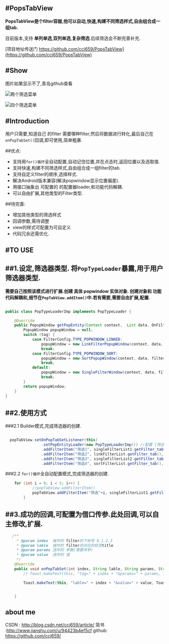 #PopsTabView
----


**PopsTabView是个filter容器,他可以自动,快速,构建不同筛选样式,自由组合成一组tab.**

目前版本,支持 **单列单选**,**双列单选**,**复杂筛选**.后续筛选会不断完善补充.

[项目地址传送门 https://github.com/ccj659/PopsTabView](https://github.com/ccj659/PopsTabView)

#Show
-----
图片如果显示不了,青岛github查看


![两个筛选菜单](https://github.com/ccj659/PopsTabView/blob/master/popsTabview_gif_0.gif)

![四个筛选菜单](https://github.com/ccj659/PopsTabView/blob/master/popsTabview_gif_1.gif)



#Introduction
----

用户只需要,知道自己 的filter 需要哪种filter,然后将数据进行转化,最后自己在`onPopTabSet()`回调,即可使用,简单粗暴.


##优点:

- 支持用`for()循环`全自动配置,自动记住位置,并在点击时,返回位置以及选取值.
- 支持快速,构建不同筛选样式,自由组合成一组filter的tab.
- 支持自定义filter的顺序,选择样式.
- 解决Android版本兼容(解决popwindow显示位置偏差).
- 用接口抽象出 可配置的 的配置器loader,和功能代码解耦.
- 可以自由扩展,其他类型的Filter类型.

##待完善:
- 增加其他类型的筛选样式
- 回调参数,需待调整
- view的样式可配置为可自定义
- 代码冗余还需优化.


#TO USE
----

##1.设定,筛选器类型. 将`PopTypeLoader`暴露,用于用户 筛选器类型.
---

**需要自己按照该模式进行扩展.创建 具体 popwindow 实体对象. 创建对象和 功能代码解耦和,细节在`PopTabView.addItem()`中.若有需要,需要自由扩展,配置.**


```java

public class PopTypeLoaderImp implements PopTypeLoader {

    @Override
    public PopupWindow getPopEntity(Context context,  List data, OnFilterSetListener filterSetListener, int tag) {
        PopupWindow popupWindow = null;
        switch (tag) {
            case FilterConfig.TYPE_POPWINDOW_LINKED:
                popupWindow = new LinkFilterPopupWindow(context, data, filterSetListener, tag);
                break;
            case FilterConfig.TYPE_POPWINDOW_SORT:
                popupWindow = new SortPopupWindow(context, data, filterSetListener, tag);
                break;
            default:
                popupWindow = new SingleFilterWindow(context, data, filterSetListener, tag);
                break;
        }
        return popupWindow;
    }
}
```



##2.使用方式 
---

###2.1 Builder模式,完成筛选器的创建.
```java

  popTabView.setOnPopTabSetListener(this)
                .setPopEntityLoader(new PopTypeLoaderImp()) //配置 {筛选类型}  方式
                .addFilterItem("筛选1", singleFilterList1.getFilter_tab(), singleFilterList1.getTab_group_type())
                .addFilterItem("筛选2", linkFilterList.getFilter_tab(), linkFilterList.getTab_group_type())
                .addFilterItem("筛选3", singleFilterList2.getFilter_tab(), singleFilterList2.getTab_group_type())
                .addFilterItem("筛选4", sortFilterList.getFilter_tab(), sortFilterList.getTab_group_type());

```
###2.2 `for()循环`全自动配置模式,完成筛选器的创建.

```java
    for (int i = 0; i < 5; i++) {
            //popTabView.addFilterItem()
            popTabView.addFilterItem("筛选"+i, singleFilterList1.getFilter_tab(), singleFilterList1.getTab_group_type());
        }

```


##3.成功的回调,可配置为借口传参.此处回调,可以自主修改,扩展.
---
```java
   /**
     * @param index  操作的 filter的下标号 0.1.2.3
     * @param lable  操作的 filter的对应的标签title
     * @param params 选中的 参数(需要传参)
     * @param value  选中的 值
     */
    @Override
    public void onPopTabSet(int index, String lable, String params, String value) {
        // Toast.makeText(this, "tag=" + index + "&params=" + params, Toast.LENGTH_SHORT).show();

        Toast.makeText(this, "lable=" + index + "&value=" + value, Toast.LENGTH_SHORT).show();


    }
```



about me
---
CSDN : http://blog.csdn.net/ccj659/article/
简书 :http://www.jianshu.com/u/94423b4ef5cf
github: https://github.com/ccj659/


